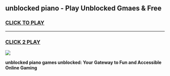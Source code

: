 
## unblocked piano - Play Unblocked Gmaes & Free
<h3>
<a href="https://news.freeplayer.one?title=unblocked_piano&ref=23F">CLICK TO PLAY</a></h3>
<hr>

<h3>
<a href="https://news.freeplayer.one?title=unblocked_piano&ref=23F">CLICK 2 PLAY</a>
  
</h3>

<a href="https://news.freeplayer.one?title=unblocked_piano&ref=23F/"><img src="https://clearcache.store/games.png"></a>


**unblocked piano games unblocked: Your Gateway to Fun and Accessible Online Gaming**
